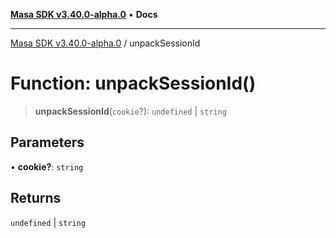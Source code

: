 [**Masa SDK v3.40.0-alpha.0**](../README.md) • **Docs**

***

[Masa SDK v3.40.0-alpha.0](../globals.md) / unpackSessionId

# Function: unpackSessionId()

> **unpackSessionId**(`cookie`?): `undefined` \| `string`

## Parameters

• **cookie?**: `string`

## Returns

`undefined` \| `string`
